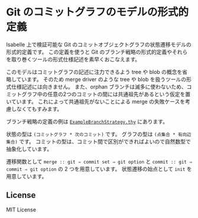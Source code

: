 Git のコミットグラフのモデルの形式的定義
========================================

Isabelle 上で検証可能な Git のコミットオブジェクトグラフの状態遷移モデルの形式的定義です。
この定義を使うと Git のブランチ戦略の形式的定義やそれらを取り巻くツールの形式仕様記述を素早くおこなえます。

このモデルはコミットグラフの記述に注力できるよう tree や blob の概念を省略しています。
そのため merge driver のような tree や blob を扱うツールの形式仕様記述には向きません。
また、orphan ブランチは滅多に使わないため、コミットグラフ中の任意の2つのコミットの間には共通祖先があるという仮定を置いています。
これによって共通祖先がないことによる merge の失敗ケースを考慮しなくてもすみます。

ブランチ戦略の定義の例は [`ExampleBranchStrategy.thy`](./ExampleBranchStrategy.thy) にあります。

状態の型は `(コミットグラフ * 次のコミット)` です。
グラフの型は `(点集合 * 有向辺集合)` です。
コミットの型は、コミット間で区別ができればよいので自然数型で抽象化しています。

遷移関数として `merge :: git ⇒ commit set ⇒ git option` と `commit :: git ⇒ commit ⇒ git option` の 2 つを用意しています。
状態遷移の始点として `init` を用意しています。

License
-------
MIT License
